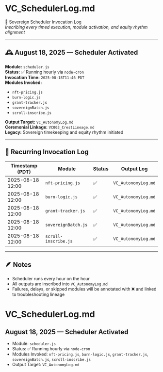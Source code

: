 # VC_SchedulerLog.md  
📜 Sovereign Scheduler Invocation Log  
_Inscribing every timed execution, module activation, and equity rhythm alignment_

---

## 🕰️ August 18, 2025 — Scheduler Activated

**Module:** `scheduler.js`  
**Status:** ✅ Running hourly via `node-cron`  
**Invocation Time:** `2025-08-18T11:46 PDT`  
**Modules Invoked:**
- `nft-pricing.js`
- `burn-logic.js`
- `grant-tracker.js`
- `sovereignBatch.js`
- `scroll-inscribe.js`

**Output Target:** `VC_AutonomyLog.md`  
**Ceremonial Linkage:** `VC003_CrestLineage.md`  
**Legacy:** Sovereign timekeeping and equity rhythm initiated

---

## 🔁 Recurring Invocation Log

| Timestamp (PDT)       | Module           | Status | Output Log           |
|-----------------------|------------------|--------|-----------------------|
| 2025-08-18 12:00      | `nft-pricing.js` | ✅     | `VC_AutonomyLog.md`  |
| 2025-08-18 12:00      | `burn-logic.js`  | ✅     | `VC_AutonomyLog.md`  |
| 2025-08-18 12:00      | `grant-tracker.js` | ✅   | `VC_AutonomyLog.md`  |
| 2025-08-18 12:00      | `sovereignBatch.js` | ✅ | `VC_AutonomyLog.md`  |
| 2025-08-18 12:00      | `scroll-inscribe.js` | ✅ | `VC_AutonomyLog.md`  |

---

## 🪶 Notes
- Scheduler runs every hour on the hour
- All outputs are inscribed into `VC_AutonomyLog.md`
- Failures, delays, or skipped modules will be annotated with ❌ and linked to troubleshooting lineage

# VC_SchedulerLog.md

## August 18, 2025 — Scheduler Activated

- Module: `scheduler.js`
- Status: ✅ Running hourly via `node-cron`
- Modules Invoked: `nft-pricing.js`, `burn-logic.js`, `grant-tracker.js`, `sovereignBatch.js`, `scroll-inscribe.js`
- Output Target: `VC_AutonomyLog.md`
